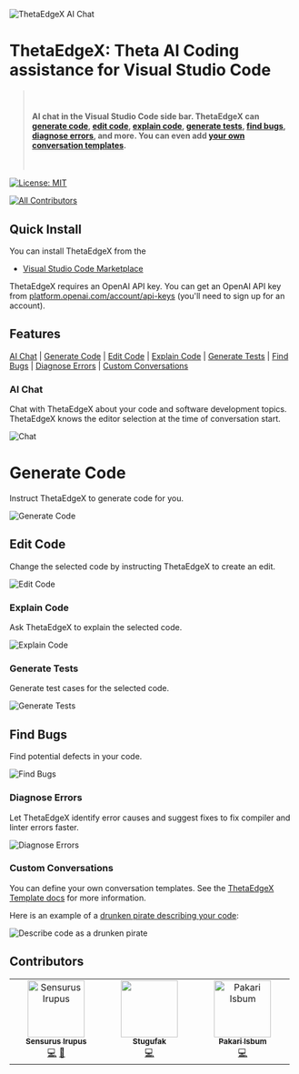 ![ThetaEdgeX AI Chat](https://raw.githubusercontent.com/rubberduck-ai/rubberduck-vscode/main/asset/rubberduck-header-2.gif)

# ThetaEdgeX: Theta AI Coding assistance for Visual Studio Code

> &nbsp;
>
> #### AI chat in the Visual Studio Code side bar. ThetaEdgeX can [generate code](#generate-code), [edit code](#edit-code), [explain code](#explain-code), [generate tests](#generate-tests), [find bugs](#find-bugs), [diagnose errors](#diagnose-errors), and more. You can even add [your own conversation templates](#custom-conversations).
>
> &nbsp;

<!-- prettier-ignore-start -->
[![License: MIT](https://img.shields.io/badge/License-MIT-yellow.svg)](https://opensource.org/licenses/MIT)

[![All Contributors](https://img.shields.io/badge/all_contributors-19-orange.svg?style=flat-square)](#contributors)

<!-- prettier-ignore-end -->

## Quick Install

You can install ThetaEdgeX from the

- [Visual Studio Code Marketplace](https://marketplace.visualstudio.com/manage/publishers/thetaedgex)

ThetaEdgeX requires an OpenAI API key. You can get an OpenAI API key from [platform.openai.com/account/api-keys](https://platform.openai.com/account/api-keys) (you'll need to sign up for an account).

## Features

[AI Chat](#ai-chat) | [Generate Code](#generate-code) | [Edit Code](#edit-code) | [Explain Code](#explain-code) | [Generate Tests](#generate-tests) | [Find Bugs](#find-bugs) | [Diagnose Errors](#diagnose-errors) | [Custom Conversations](#custom-conversations)

### AI Chat

Chat with ThetaEdgeX about your code and software development topics. ThetaEdgeX knows the editor selection at the time of conversation start.

![Chat](https://raw.githubusercontent.com/rubberduck-ai/rubberduck-vscode/main/app/vscode/asset/media/screenshot-start-chat.png)

# Generate Code

Instruct ThetaEdgeX to generate code for you.

![Generate Code](https://raw.githubusercontent.com/rubberduck-ai/rubberduck-vscode/main/app/vscode/asset/media/screenshot-generate-code.gif)

## Edit Code

Change the selected code by instructing ThetaEdgeX to create an edit.

![Edit Code](https://raw.githubusercontent.com/rubberduck-ai/rubberduck-vscode/main/app/vscode/asset/media/screenshot-edit-code.gif)

### Explain Code

Ask ThetaEdgeX to explain the selected code.

![Explain Code](https://raw.githubusercontent.com/rubberduck-ai/rubberduck-vscode/main/app/vscode/asset/media/screenshot-code-explanation.png)

### Generate Tests

Generate test cases for the selected code.

![Generate Tests](https://raw.githubusercontent.com/rubberduck-ai/rubberduck-vscode/main/app/vscode/asset/media/screenshot-generate-test.gif)

## Find Bugs

Find potential defects in your code.

![Find Bugs](https://raw.githubusercontent.com/rubberduck-ai/rubberduck-vscode/main/app/vscode/asset/media/screenshot-find-bugs.png)

### Diagnose Errors

Let ThetaEdgeX identify error causes and suggest fixes to fix compiler and linter errors faster.

![Diagnose Errors](https://raw.githubusercontent.com/rubberduck-ai/rubberduck-vscode/main/app/vscode/asset/media/screenshot-diagnose-errors.gif)

### Custom Conversations

You can define your own conversation templates. See the [ThetaEdgeX Template docs](https://github.com/rubberduck-ai/rubberduck-vscode/blob/main/doc/rubberduck-templates.md) for more information.

Here is an example of a [drunken pirate describing your code](https://github.com/rubberduck-ai/rubberduck-vscode/blob/main/template/fun/drunken-pirate.rdt.md):

![Describe code as a drunken pirate](https://raw.githubusercontent.com/rubberduck-ai/rubberduck-vscode/main/app/vscode/asset/media/drunken-pirate.gif)

## Contributors

<table>
  <tbody>
    <tr>
      <td align="center" valign="top" width="25%"><a href="https://github.com/sensurusirupus"><img src="https://avatars.githubusercontent.com/u/112242786?s=100&v=4" width="100px;" alt="Sensurus Irupus "/><br /><sub><b>Sensurus Irupus</b></sub></a><br /><a href="https://github.com/rubberduck-ai/rubberduck-vscode/commits?author=unquietwiki" title="Code">💻</a> <a href="" title="Bug reports">🐛</a></td>
      <td align="center" valign="top" width="25%"><a href="https://github.com/stugufaka"><img src="https://avatars.githubusercontent.com/u/116524580?s=200&v=4" width="100px;" alt=""/><br /><sub><b>Stugufak</b></sub></a><br /><a href="" title="Code">💻</a></td>
      <td align="center" valign="top" width="25%"><a href="http://kupczynski.info/"><img src="https://avatars.githubusercontent.com/u/116466602?s=200&v=4" width="100px;" alt="Pakari Isbum "/><br /><sub><b>Pakari Isbum</b></sub></a><br /><a href="" title="Code">💻</a></td>
    </tr>
  </tbody>
</table>

<!-- markdownlint-restore -->
<!-- prettier-ignore-end -->

<!-- ALL-CONTRIBUTORS-LIST:END -->

